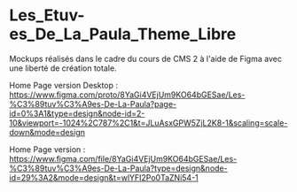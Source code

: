 # Les_Etuv-es_De_La_Paula_Theme_Libre
Mockups réalisés dans le cadre du cours de CMS 2 à l'aide de Figma avec une liberté de création totale.

Home Page version Desktop : https://www.figma.com/proto/8YaGi4VEjUm9KO64bGESae/Les-%C3%89tuv%C3%A9es-De-La-Paula?page-id=0%3A1&type=design&node-id=2-10&viewport=-1024%2C787%2C1&t=JLuAsxGPW5ZjL2K8-1&scaling=scale-down&mode=design

Home Page version : https://www.figma.com/file/8YaGi4VEjUm9KO64bGESae/Les-%C3%89tuv%C3%A9es-De-La-Paula?type=design&node-id=29%3A2&mode=design&t=wlYFI2Po0TaZNi54-1
